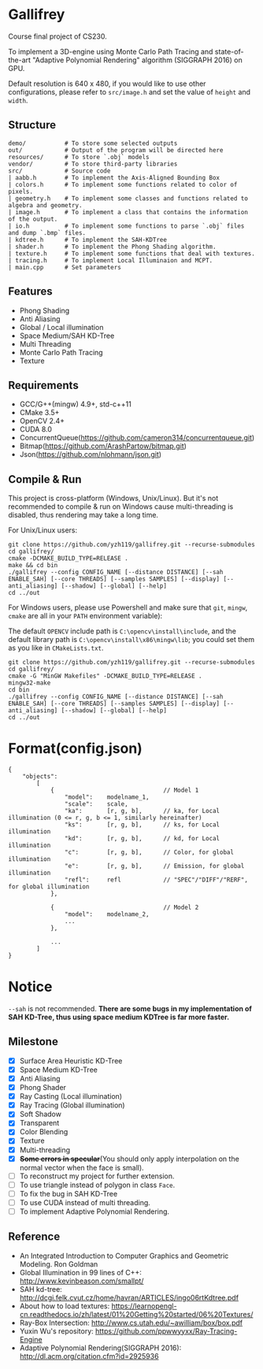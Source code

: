 # Gallifrey
Course final project of CS230.

To implement a 3D-engine using Monte Carlo Path Tracing and state-of-the-art "Adaptive Polynomial Rendering" algorithm (SIGGRAPH 2016) on GPU.

Default resolution is 640 x 480, if you would like to use other configurations, please refer to `src/image.h` and set the value of `height` and `width`.

## Structure

    demo/           # To store some selected outputs
    out/            # Output of the program will be directed here
    resources/      # To store `.obj` models
    vendor/         # To store third-party libraries
    src/            # Source code
    | aabb.h        # To implement the Axis-Aligned Bounding Box
    | colors.h      # To implement some functions related to color of pixels.
    | geometry.h    # To implement some classes and functions related to algebra and geometry.
    | image.h       # To implement a class that contains the information of the output.
    | io.h          # To implement some functions to parse `.obj` files and dump `.bmp` files.
    | kdtree.h      # To implement the SAH-KDTree
    | shader.h      # To implement the Phong Shading algorithm.
    | texture.h     # To implement some functions that deal with textures.
    | tracing.h     # To implement Local Illuminaion and MCPT.
    | main.cpp      # Set parameters

## Features

- Phong Shading
- Anti Aliasing
- Global / Local illumination
- Space Medium/SAH KD-Tree
- Multi Threading
- Monte Carlo Path Tracing
- Texture

## Requirements

- GCC/G++(mingw) 4.9+, std-c++11
- CMake 3.5+
- OpenCV 2.4+
- CUDA 8.0
- ConcurrentQueue(https://github.com/cameron314/concurrentqueue.git)
- Bitmap(https://github.com/ArashPartow/bitmap.git)
- Json(https://github.com/nlohmann/json.git)

## Compile & Run
This project is cross-platform (Windows, Unix/Linux). But it's not recommended to compile & run on Windows cause multi-threading is disabled, thus rendering may take a long time.

For Unix/Linux users:

    git clone https://github.com/yzh119/gallifrey.git --recurse-submodules
    cd gallifrey/
    cmake -DCMAKE_BUILD_TYPE=RELEASE .
    make && cd bin
    ./gallifrey --config CONFIG_NAME [--distance DISTANCE] [--sah ENABLE_SAH] [--core THREADS] [--samples SAMPLES] [--display] [--anti_aliasing] [--shadow] [--global] [--help]
    cd ../out

For Windows users, please use Powershell and make sure that `git`, `mingw`, `cmake` are all in your `PATH` environment variable):

The default `OPENCV` include path is `C:\opencv\install\include`, and the default library path is `C:\opencv\install\x86\mingw\lib`; you could set them as you like in `CMakeLists.txt`.

    git clone https://github.com/yzh119/gallifrey.git --recurse-submodules
    cd gallifrey/
    cmake -G "MinGW Makefiles" -DCMAKE_BUILD_TYPE=RELEASE .
    mingw32-make
    cd bin
    ./gallifrey --config CONFIG_NAME [--distance DISTANCE] [--sah ENABLE_SAH] [--core THREADS] [--samples SAMPLES] [--display] [--anti_aliasing] [--shadow] [--global] [--help]
    cd ../out

# Format(config.json)

    {
        "objects":
            [
                {                               // Model 1
                    "model":    modelname_1,
                    "scale":    scale,
                    "ka":       [r, g, b],      // ka, for Local illumination (0 <= r, g, b <= 1, similarly hereinafter)
                    "ks":       [r, g, b],      // ks, for Local illumination
                    "kd":       [r, g, b],      // kd, for Local illumination
                    "c":        [r, g, b],      // Color, for global illumination
                    "e":        [r, g, b],      // Emission, for global illumination
                    "refl":     refl            // "SPEC"/"DIFF"/"RERF", for global illumination
                },

                {                               // Model 2
                    "model":    modelname_2,
                    ...
                },

                ...
            ]
    }


# Notice

`--sah` is not recommended. **There are some bugs in my implementation of SAH KD-Tree, thus using space medium KDTree is far more faster.**

## Milestone
- [x] Surface Area Heuristic KD-Tree
- [x] Space Medium KD-Tree
- [x] Anti Aliasing
- [x] Phong Shader
- [x] Ray Casting (Local illumination)
- [x] Ray Tracing (Global illumination)
- [x] Soft Shadow
- [x] Transparent
- [x] Color Blending
- [x] Texture
- [x] Multi-threading
- [x] <del>**Some errors in specular**</del>(You should only apply interpolation on the normal vector when the face is small).
- [ ] To reconstruct my project for further extension.
- [ ] To use triangle instead of polygon in class `Face`.
- [ ] To fix the bug in SAH KD-Tree
- [ ] To use CUDA instead of multi threading.
- [ ] To implement Adaptive Polynomial Rendering.

## Reference
- An Integrated Introduction to Computer Graphics and Geometric Modeling. Ron Goldman
- Global Illumination in 99 lines of C++: http://www.kevinbeason.com/smallpt/
- SAH kd-tree: http://dcgi.felk.cvut.cz/home/havran/ARTICLES/ingo06rtKdtree.pdf
- About how to load textures: https://learnopengl-cn.readthedocs.io/zh/latest/01%20Getting%20started/06%20Textures/
- Ray-Box Intersection: http://www.cs.utah.edu/~awilliam/box/box.pdf
- Yuxin Wu's repository: https://github.com/ppwwyyxx/Ray-Tracing-Engine
- Adaptive Polynomial Rendering(SIGGRAPH 2016): http://dl.acm.org/citation.cfm?id=2925936
